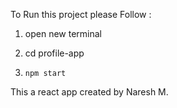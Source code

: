 To Run this project please Follow :

1. open new terminal

2. cd profile-app

3. `npm start`





<!-- *********************** -->
This a react app created by Naresh M.


